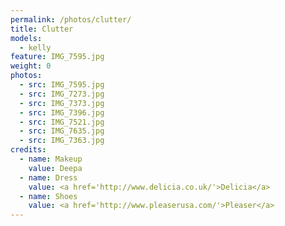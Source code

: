 ```yaml
---
permalink: /photos/clutter/
title: Clutter
models:
  - kelly
feature: IMG_7595.jpg
weight: 0
photos:
  - src: IMG_7595.jpg
  - src: IMG_7273.jpg
  - src: IMG_7373.jpg
  - src: IMG_7396.jpg
  - src: IMG_7521.jpg
  - src: IMG_7635.jpg
  - src: IMG_7363.jpg
credits:
  - name: Makeup
    value: Deepa
  - name: Dress
    value: <a href='http://www.delicia.co.uk/'>Delicia</a>
  - name: Shoes
    value: <a href='http://www.pleaserusa.com/'>Pleaser</a>
---
```

